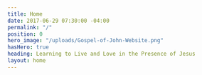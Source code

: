 ```yaml
---
title: Home
date: 2017-06-29 07:30:00 -04:00
permalink: "/"
position: 0
hero_image: "/uploads/Gospel-of-John-Website.png"
hasHero: true
heading: Learning to Live and Love in the Presence of Jesus
layout: home
---
```





